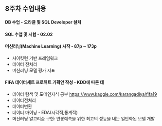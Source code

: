 ## 8주차 수업내용

#### DB 수업 - 오라클 및 SQL Developer 설치
#### SQL 수업 및 시험 - 02.02
#### 머신러닝(Machine Learning) 시작 - 87p ~ 173p
- 사이킷런 기반 프레임워크
- 데이터 전처리
- 머신러닝 모델 평가 지표

#### FIFA 데이터세트 프로젝트 기획안 작성 - KDD에 따른 데
- 데이터 탐색 및 도메인지식 공부
  https://www.kaggle.com/karangadiya/fifa19
- 데이터전처리
- 데이터변환
- 데이터 마이닝 - EDA(시각적,통계적)
- 머신러닝 알고리즘 구현: 연봉예측을 위한 최고의 성능을 내는 일반화된 모델 개발
   
